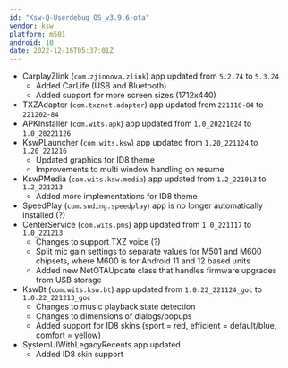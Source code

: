 ```yaml
---
id: "Ksw-Q-Userdebug_OS_v3.9.6-ota"
vendor: ksw
platform: m501
android: 10
date: 2022-12-16T05:37:01Z
---
```

- CarplayZlink (`com.zjinnova.zlink`) app updated from `5.2.74` to `5.3.24`
    - Added CarLife (USB and Bluetooth)
    - Added support for more screen sizes (1712x440)
- TXZAdapter (`com.txznet.adapter`) app updated from `221116-84` to `221202-84`
- APKInstaller (`com.wits.apk`) app updated from `1.0_20221024` to `1.0_20221126`
- KswPLauncher (`com.wits.ksw`) app updated from `1.20_221124` to `1.20_221216`
    - Updated graphics for ID8 theme
    - Improvements to multi window handling on resume
- KswPMedia (`com.wits.ksw.media`) app updated from `1.2_221013` to `1.2_221213`
    - Added more implementations for ID8 theme
- SpeedPlay (`com.suding.speedplay`) app is no longer automatically installed (?)
- CenterService (`com.wits.pms`) app updated from `1.0_221117` to `1.0_221213`
    - Changes to support TXZ voice (?)
    - Split mic gain settings to separate values for M501 and M600 chipsets, where M600 is for Android 11 and 12 based units
    - Added new NetOTAUpdate class that handles firmware upgrades from USB storage
- KswBt (`com.wits.ksw.bt`) app updated from `1.0.22_221124_goc` to `1.0.22_221213_goc`
    - Changes to music playback state detection
    - Changes to dimensions of dialogs/popups
    - Added support for ID8 skins (sport = red, efficient = default/blue, comfort = yellow)
- SystemUIWithLegacyRecents app updated
    - Added ID8 skin support
